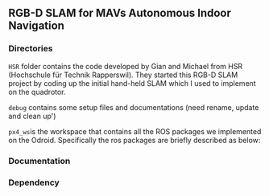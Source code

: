 
## RGB-D SLAM for MAVs Autonomous Indoor Navigation
### Directories
`HSR` folder contains the code developed by Gian and Michael from HSR (Hochschule für Technik Rapperswil). They started this RGB-D SLAM project by coding up the initial hand-held SLAM which I used to implement on the quadrotor. 

`debug` contains some setup files and documentations (need rename, update and clean up')

`px4_ws`is the workspace that contains all the ROS packages we implemented on the Odroid. Specifically the ros packages are briefly described as below: 

### Documentation

### Dependency
